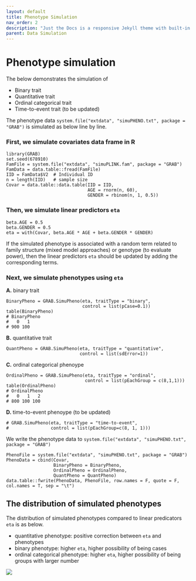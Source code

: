```yaml
---
layout: default
title: Phenotype Simulation
nav_order: 2
description: "Just the Docs is a responsive Jekyll theme with built-in search that is easily customizable and hosted on GitHub Pages."
parent: Data Simulation
---
```


# Phenotype simulation

The below demonstrates the simulation of
- Binary trait
- Quantitative trait
- Ordinal categorical trait
- Time-to-event trait (to be updated)

The phenotype data ```system.file("extdata", "simuPHENO.txt", package = "GRAB")``` is simulated as below line by line.

### First, we simulate covariates data frame in R

```
library(GRAB)
set.seed(678910)
FamFile = system.file("extdata", "simuPLINK.fam", package = "GRAB")
FamData = data.table::fread(FamFile)
IID = FamData$V2  # Individual ID
n = length(IID)   # sample size
Covar = data.table::data.table(IID = IID,
                               AGE = rnorm(n, 60), 
                               GENDER = rbinom(n, 1, 0.5))
```

### Then, we simulate linear predictors ```eta```

```
beta.AGE = 0.5
beta.GENDER = 0.5
eta = with(Covar, beta.AGE * AGE + beta.GENDER * GENDER)
```

If the simulated phenotype is associated with a random term related to family structure (mixed model approaches) or genotype (to evaluate power), then the linear predictors ```eta``` should be updated by adding the corresponding terms. 

### Next, we simulate phenotypes using ```eta```

**A.** binary trait
```
BinaryPheno = GRAB.SimuPheno(eta, traitType = "binary", 
                             control = list(pCase=0.1))
table(BinaryPheno)
# BinaryPheno
#   0   1 
# 900 100
```

**B.** quantitative trait
```
QuantPheno = GRAB.SimuPheno(eta, traitType = "quantitative", 
                            control = list(sdError=1))
```

**C.** ordinal categorical phenoype
```
OrdinalPheno = GRAB.SimuPheno(eta, traitType = "ordinal",
                              control = list(pEachGroup = c(8,1,1)))
table(OrdinalPheno)
# OrdinalPheno
#   0   1   2 
# 800 100 100
```

**D.** time-to-event phenoype (to be updated)
```
# GRAB.SimuPheno(eta, traitType = "time-to-event",
#                control = list(pEachGroup=c(8, 1, 1)))
```

We write the phenotype data to ```system.file("extdata", "simuPHENO.txt", package = "GRAB")```
```
PhenoFile = system.file("extdata", "simuPHENO.txt", package = "GRAB")
PhenoData = cbind(Covar, 
                  BinaryPheno = BinaryPheno,
                  OrdinalPheno = OrdinalPheno,
                  QuantPheno = QuantPheno)
data.table::fwrite(PhenoData, PhenoFile, row.names = F, quote = F, col.names = T, sep = "\t")                  
```

## The distribution of simulated phenotypes
The distribution of simulated phenotypes compared to linear predicators ```eta``` is as below.
- quantitative phenotype: positive correction between ```eta``` and phenotypes
- binary phenotype: higher ```eta```, higher possibility of being cases
- ordinal categorical phenotype: higher ```eta```, higher possibility of being groups with larger number

<img src="{{site.baseurl | prepend: site.url}}img/SimuPheno.jpeg">



